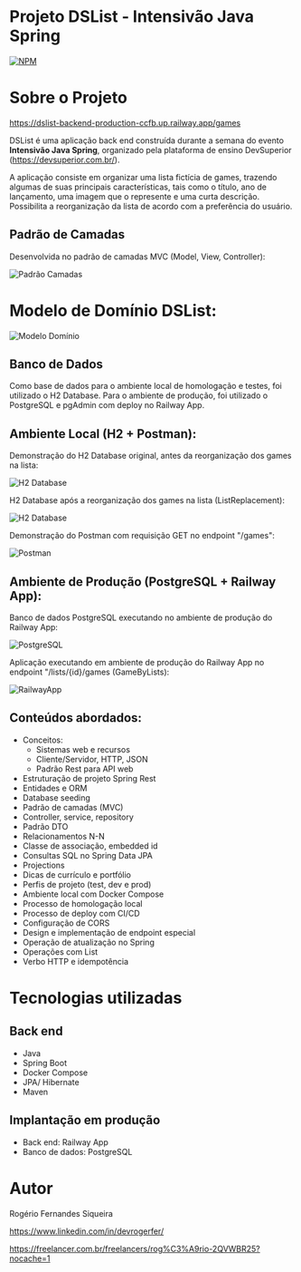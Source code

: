 # Projeto DSList - Intensivão Java Spring
[![NPM](https://img.shields.io/npm/l/react)](https://github.com/DevRogerFer/dslist-backend/blob/main/LICENSE)
# Sobre o Projeto
https://dslist-backend-production-ccfb.up.railway.app/games

DSList é uma aplicação back end construída durante a semana do evento **Intensivão Java Spring**, organizado pela plataforma de ensino DevSuperior (https://devsuperior.com.br/).

A aplicação consiste em organizar uma lista fictícia de games, trazendo algumas de suas principais características, tais como o título, ano de lançamento, uma imagem que o represente e uma curta descrição.
Possibilita a reorganização da lista de acordo com a preferência do usuário.

## Padrão de Camadas
Desenvolvida no padrão de camadas MVC (Model, View, Controller):

![Padrão Camadas](https://github.com/DevRogerFer/dslist-backend/blob/main/assets/1.padrao_camadas.jpg)

# Modelo de Domínio DSList:
![Modelo Domínio](https://github.com/DevRogerFer/dslist-backend/blob/main/assets/2.modelo_dominio_dslist.jpg)

## Banco de Dados
Como base de dados para o ambiente local de homologação e testes, foi utilizado o H2 Database.
Para o ambiente de produção, foi utilizado o PostgreSQL e pgAdmin com deploy no Railway App.

## Ambiente Local (H2 + Postman):
Demonstração do H2 Database original, antes da reorganização dos games na lista:

![H2 Database](https://github.com/DevRogerFer/dslist-backend/blob/main/assets/3.bd_h2_origin.jpg)

H2 Database após a reorganização dos games na lista (ListReplacement):

![H2 Database](https://github.com/DevRogerFer/dslist-backend/blob/main/assets/4.bd_h2_list_replacement.jpg)

Demonstração do Postman com requisição GET no endpoint "/games":

![Postman](https://github.com/DevRogerFer/dslist-backend/blob/main/assets/5.postman_endpoint_games.jpg)

## Ambiente de Produção (PostgreSQL + Railway App):
Banco de dados PostgreSQL executando no ambiente de produção do Railway App:

![PostgreSQL](https://github.com/DevRogerFer/dslist-backend/blob/main/assets/6.postgresql_railwarapp.jpg)

Aplicação executando em ambiente de produção do Railway App no endpoint "/lists/{id}/games (GameByLists):

![RailwayApp](https://github.com/DevRogerFer/dslist-backend/blob/main/assets/7.railwayapp_endpoint_gamebylists.jpg)

## Conteúdos abordados:
- Conceitos:
  - Sistemas web e recursos
  - Cliente/Servidor, HTTP, JSON
  - Padrão Rest para API web
- Estruturação de projeto Spring Rest
- Entidades e ORM
- Database seeding
- Padrão de camadas (MVC)
- Controller, service, repository
- Padrão DTO
- Relacionamentos N-N
- Classe de associação, embedded id
- Consultas SQL no Spring Data JPA
- Projections
- Dicas de currículo e portfólio
- Perfis de projeto (test, dev e prod)
- Ambiente local com Docker Compose
- Processo de homologação local
- Processo de deploy com CI/CD
- Configuração de CORS
- Design e implementação de endpoint especial
- Operação de atualização no Spring
- Operações com List
- Verbo HTTP e idempotência

# Tecnologias utilizadas
## Back end
  - Java
  - Spring Boot
  - Docker Compose
  - JPA/ Hibernate
  - Maven
## Implantação em produção
  - Back end: Railway App
  - Banco de dados: PostgreSQL

# Autor
Rogério Fernandes Siqueira

https://www.linkedin.com/in/devrogerfer/

https://freelancer.com.br/freelancers/rog%C3%A9rio-2QVWBR25?nocache=1
